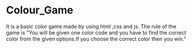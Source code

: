 # Colour_Game
It is a basic color game made by using html ,css and js. The rule of the game is "You will be given one color code and you have to find the correct color from the given options.If you choose the correct color then you win."
